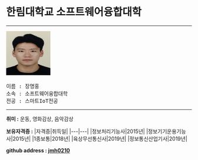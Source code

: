 # 한림대학교 소프트웨어융합대학
---
<pre>
<img src = 증명사진.jpg height = 120 width = 120>

이름 : 장명홍
소속 : 소프트웨어융합대학
전공 : 스마트IoT전공
</pre></p>
---
**취미 :**
운동, 영화감상, 음악감상

**보유자격증 :**
|자격증|취득일|
|---|---|
|정보처리기능사|2015년|
|정보기기운용기능사|2015년|
|1종보통|2018년|
|육상무선통신사|2019년|
|정보통신산업기사|2019년|

**github address : [jmh0210][github]**

[github]:http://github.com/jmh0210
